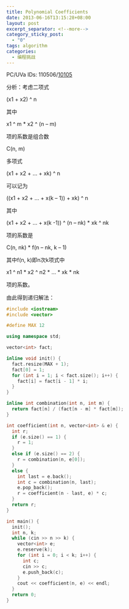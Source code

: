 ```yaml
---
title: Polynomial Coefficients
date: 2013-06-16T13:15:28+08:00
layout: post
excerpt_separator: <!--more-->
category_sticky_post:
  - "0"
tags: algorithm
categories:
  - 编程挑战
---
```

PC/UVa IDs: 110506/<a href="http://uva.onlinejudge.org/index.php?option=com_onlinejudge&#038;Itemid=8&#038;page=show_problem&#038;problem=1046" target="_blank">10105</a>

分析：考虑二项式
  
(x1 + x2) ^ n
  
其中
  
x1 ^ m * x2 ^ (n &#8211; m)
  
项的系数是组合数
  
C(n, m)
  
多项式
  
(x1 + x2 + &#8230; + xk) ^ n
  
可以记为
  
((x1 + x2 + &#8230; + x(k &#8211; 1)) + xk) ^ n <!--more-->


  
其中
  
(x1 + x2 + &#8230; + x(k -1)) ^ (n &#8211; nk) * xk ^ nk
  
项的系数是
  
C(n, nk) * f(n &#8211; nk, k &#8211; 1)
  
其中f(n, k)即n次k项式中
  
x1 ^ n1 \* x2 ^ n2 \* &#8230; \* xk \* nk
  
项的系数。
  
由此得到递归解法：

```cpp
#include <iostream>
#include <vector>

#define MAX 12

using namespace std;

vector<int> fact;

inline void init() {
  fact.resize(MAX + 1);
  fact[0] = 1;
  for (int i = 1; i < fact.size(); i++) {
    fact[i] = fact[i - 1] * i;
  }
}

inline int combination(int n, int m) {
  return fact[n] / (fact[n - m] * fact[m]);
}

int coefficient(int n, vector<int> & e) {
  int r;
  if (e.size() == 1) {
    r = 1;
  }
  else if (e.size() == 2) {
    r = combination(n, e[0]);
  }
  else {
    int last = e.back();
    int c = combination(n, last);
    e.pop_back();
    r = coefficient(n - last, e) * c;
  }
  return r;
}

int main() {
  init();
  int n, k;
  while (cin >> n >> k) {
    vector<int> e;
    e.reserve(k);
    for (int i = 0; i < k; i++) {
      int c;
      cin >> c;
      e.push_back(c);
    }
    cout << coefficient(n, e) << endl;
  }
  return 0;
}
```

